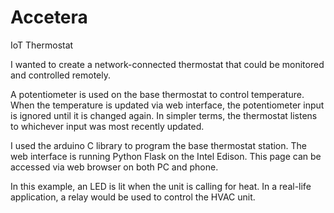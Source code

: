 # Accetera
IoT Thermostat

I wanted to create a network-connected thermostat that could be monitored and controlled remotely.

A potentiometer is used on the base thermostat to control temperature. When the temperature is updated via web interface, the potentiometer input is ignored until it is changed again. In simpler terms, the thermostat listens to whichever input was most recently updated.

I used the arduino C library to program the base thermostat station. The web interface is running Python Flask on the Intel Edison. This page can be accessed via web browser on both PC and phone.

In this example, an LED is lit when the unit is calling for heat. In a real-life application, a relay would be used to control the HVAC unit.
